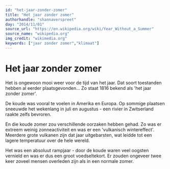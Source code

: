 ```yaml
---
id: "het-jaar-zonder-zomer"
title: "Het jaar zonder zomer"
authorhandle: "shannaverspreet"
day: "2014/11/01"
source_url: "https://en.wikipedia.org/wiki/Year_Without_a_Summer"
source_name: "wikipedia.org"
img_credit: "wikimedia.org"
keywords: ["jaar zonder zomer","klimaat"]
---
```

# Het jaar zonder zomer
Het is ongewoon mooi weer voor de tijd van het jaar. Dat soort toestanden hebben al eerder plaatsgevonden... Zo staat 1816 bekend als 'het jaar zonder zomer'.

De koude was vooral te voelen in Amerika en Europa. Op sommige plaatsen sneeuwde het wekenlang in juli en augustus - een rivier in Zwitserland raakte zelfs bevroren.

En die koude zomer zou verschillende oorzaken hebben gehad. Zo was er extreem weinig zonneactiviteit en was er een 'vulkanisch wintereffect'. Meerdere grote vulkanen zijn dat jaar uitgebarsten, wat leidde tot een lagere temperatuur over de hele wereld.

Het was een absoluut rampjaar - door de koude waren veel oogsten vernield en was er dus een groot voedseltekort. Er zouden ongeveer twee keer zoveel mensen overleden zijn als in een normale zomer.